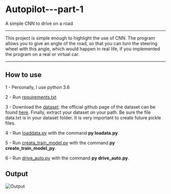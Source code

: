 # Autopilot---part-1
A simple CNN to drive on a road
*****************************************************************
This project is simple enough to highlight the use of CNN. The program allows you to give an angle of the road, so that you can turn the steering wheel with this angle, which would happen in real life, if you implemented the program on a real or virtual car.
*****************************************************************
## How to use

1 - Personally, I use python 3.6

2 - Run [requirements.txt](https://github.com/AIDRI/Autopilot---part-1/blob/master/requirements.txt)

3 - Download the [dataset](https://drive.google.com/file/d/1PZWa6H0i1PCH9zuYcIh5Ouk_p-9Gh58B/view). the official github page of the dataset can be found [here](https://github.com/SullyChen/driving-datasets). Finally, extract your dataset on your path. Be sure the file data.txt is in your dataset folder. It is very important to create future pickle files.

4 - Run [loaddata.py](https://github.com/AIDRI/Self-driving-car-p1/blob/master/loaddata.py) with the command __py loadata.py__.

5 - Run [creata_train_model.py](https://github.com/AIDRI/Self-driving-car-p1/blob/master/create_train_model.py) with the command __py create_train_model_py__.

6 - Run [drive_auto.py](https://github.com/AIDRI/Self-driving-car-p1/blob/master/drive_auto.py) with the command __py drive_auto.py__.

## Output

![Output](https://media.discordapp.net/attachments/593359846422741007/709292671386255380/output.png?width=895&height=626)
